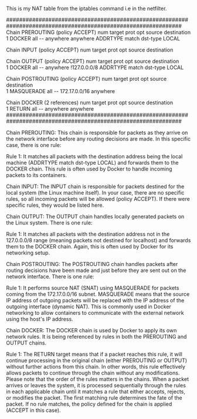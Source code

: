 This is my NAT table from the iptables command i.e in the netfilter.

##############################################################################################################
Chain PREROUTING (policy ACCEPT)
num  target     prot opt source               destination         
1    DOCKER     all  --  anywhere             anywhere             ADDRTYPE match dst-type LOCAL

Chain INPUT (policy ACCEPT)
num  target     prot opt source               destination         

Chain OUTPUT (policy ACCEPT)
num  target     prot opt source               destination         
1    DOCKER     all  --  anywhere            !127.0.0.0/8          ADDRTYPE match dst-type LOCAL

Chain POSTROUTING (policy ACCEPT)
num  target     prot opt source               destination         
1    MASQUERADE  all  --  172.17.0.0/16        anywhere            

Chain DOCKER (2 references)
num  target     prot opt source               destination         
1    RETURN     all  --  anywhere             anywhere
##############################################################################################################


Chain PREROUTING:
This chain is responsible for packets as they arrive on the network interface before any routing decisions are made. 
In this specific case, there is one rule:

Rule 1: It matches all packets with the destination address being the local machine (ADDRTYPE match dst-type LOCAL) 
and forwards them to the DOCKER chain. This rule is often used by Docker to handle incoming packets to its containers.

Chain INPUT:
The INPUT chain is responsible for packets destined for the local system (the Linux machine itself).
In your case, there are no specific rules, so all incoming packets will be allowed (policy ACCEPT). 
If there were specific rules, they would be listed here.

Chain OUTPUT:
The OUTPUT chain handles locally generated packets on the Linux system. There is one rule:

Rule 1: It matches all packets with the destination address not in the 127.0.0.0/8 range 
(meaning packets not destined for localhost) and forwards them to the DOCKER chain. Again, 
this is often used by Docker for its networking setup.

Chain POSTROUTING:
The POSTROUTING chain handles packets after routing decisions have been made 
and just before they are sent out on the network interface. There is one rule:

Rule 1: It performs source NAT (SNAT) using MASQUERADE for packets coming from the 172.17.0.0/16 subnet. 
MASQUERADE means that the source IP address of outgoing packets will be replaced with the IP address of the outgoing interface (dynamic NAT).
This is commonly used in Docker networking to allow containers to communicate with the external network using the host's IP address.

Chain DOCKER:
The DOCKER chain is used by Docker to apply its own network rules. It is being referenced by rules in both the PREROUTING and OUTPUT chains.

Rule 1: The RETURN target means that if a packet reaches this rule, it will continue processing in the original chain 
(either PREROUTING or OUTPUT) without further actions from this chain. In other words, this rule effectively allows packets
to continue through the chain without any modifications.
Please note that the order of the rules matters in the chains. When a packet arrives or leaves the system, 
it is processed sequentially through the rules in each applicable chain until it matches a rule that either 
accepts, rejects, or modifies the packet. The first matching rule determines the fate of the packet.
If no rule matches, the policy defined for the chain is applied (ACCEPT in this case).









